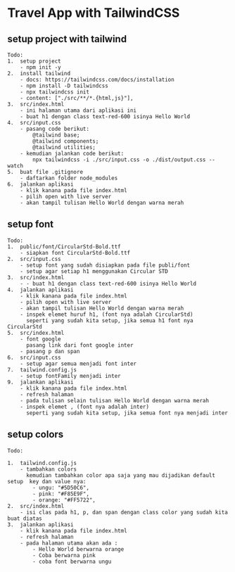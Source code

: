 # Travel App with TailwindCSS

## setup project with tailwind

    Todo:
    1.  setup project
        - npm init -y
    2.  install tailwind
        - docs: https://tailwindcss.com/docs/installation
        - npm install -D tailwindcss
        - npx tailwindcss init
        - content: ["./src/**/*.{html,js}"],
    3.  src/index.html
        - ini halaman utama dari aplikasi ini
        - buat h1 dengan class text-red-600 isinya Hello World
    4.  src/input.css
        - pasang code berikut:
            @tailwind base;
            @tailwind components;
            @tailwind utilities;
        - kemudian jalankan code berikut:
            npx tailwindcss -i ./src/input.css -o ./dist/output.css --watch
    5.  buat file .gitignore
        - daftarkan folder node_modules
    6.  jalankan aplikasi
        - klik kanana pada file index.html
        - pilih open with live server
        - akan tampil tulisan Hello World dengan warna merah

## setup font

    Todo:
    1.  public/font/CircularStd-Bold.ttf
        - siapkan font CircularStd-Bold.ttf
    2.  src/input.css
        - setup font yang sudah disiapkan pada file publi/font
        - setup agar setiap h1 menggunakan Circular STD
    3.  src/index.html
        - - buat h1 dengan class text-red-600 isinya Hello World
    4.  jalankan aplikasi
        - klik kanana pada file index.html
        - pilih open with live server
        - akan tampil tulisan Hello World dengan warna merah
        - inspek elemet huruf h1, (font nya adalah CircularStd)
          seperti yang sudah kita setup, jika semua h1 font nya CircularStd
    5.  src/index.html
        - font google
          pasang link dari font google inter
        - pasang p dan span
    6.  src/input.css
        - setup agar semua menjadi font inter
    7.  tailwind.config.js
        - setup fontFamily menjadi inter
    9.  jalankan aplikasi
        - klik kanana pada file index.html
        - refresh halaman
        - pada tulisan selain tulisan Hello World dengan warna merah
        - inspek elemet , (font nya adalah inter)
          seperti yang sudah kita setup, jika semua font nya menjadi inter

## setup colors

    Todo:

    1.  tailwind.config.js
        - tambahkan colors
          kemudian tambahkan color apa saja yang mau dijadikan default setup  key dan value nya:
            - ungu: "#5D50C6",
            - pink: "#F85E9F",
            - orange: "#FF5722",
    2.  src/index.html
        - isi clas pada h1, p, dan span dengan class color yang sudah kita buat diatas
    3.  jalankan aplikasi
        - klik kanana pada file index.html
        - refresh halaman
        - pada halaman utama akan ada :
            - Hello World berwarna orange
            - Coba berwarna pink
            - coba font berwarna ungu
